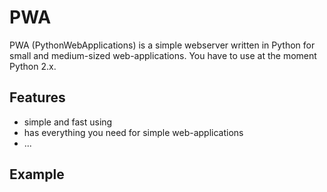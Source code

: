 # PWA
PWA (PythonWebApplications) is a simple webserver written in Python for small and medium-sized web-applications. You have to use at the moment Python 2.x.

## Features
* simple and fast using
* has everything you need for simple web-applications
* ...

## Example
